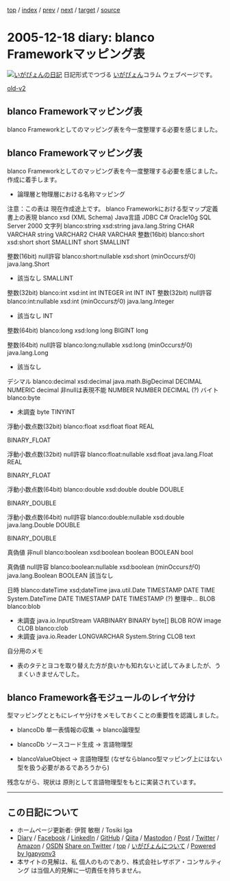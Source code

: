 [top](../index.html) 
 / [index](index.html) 
 / [prev](ig051216.html) 
 / [next](ig051220.html) 
 / [target](https://www.igapyon.jp/igapyon/diary/2005/ig051218.html) 
 / [source](https://github.com/igapyon/diary/blob/master/2005/ig051218.src.md) 

2005-12-18 diary: blanco Frameworkマッピング表
=====================================================================================================
[![いがぴょんの日記](https://www.igapyon.jp/igapyon/diary/images/iga200306s.jpg "いがぴょん")](https://www.igapyon.jp/igapyon/diary/memo/memoigapyon.html) 日記形式でつづる [いがぴょん](https://www.igapyon.jp/igapyon/diary/memo/memoigapyon.html)コラム ウェブページです。

[old-v2](ig051218-orig.html)

## blanco Frameworkマッピング表

blanco Frameworkとしてのマッピング表を今一度整理する必要を感じました。


## blanco Frameworkマッピング表

blanco Frameworkとしてのマッピング表を今一度整理する必要を感じました。作成に着手します。

* 論理層と物理層における名称マッピング
  

注意：この表は 現在作成途上です。
blanco Frameworkにおける型マップ定義書上の表現
blanco
xsd (XML Schema)
Java言語
JDBC
C#
Oracle10g
SQL Server 2000
文字列
blanco:string
xsd:string
java.lang.String
CHAR
      VARCHAR
string
VARCHAR2
      CHAR
VARCHAR
整数(16bit)
blanco:short
xsd:short
short
SMALLINT
short
SMALLINT

整数(16bit) null許容
blanco:short:nullable
xsd:short
      (minOccursが0)
java.lang.Short

- 該当なし
SMALLINT

整数(32bit)
blanco:int
xsd:int
int
INTEGER
int
INT
INT
整数(32bit) null許容
blanco:int:nullable
xsd:int
      (minOccursが0)
java.lang.Integer

- 該当なし
INT

整数(64bit)
blanco:long
xsd:long
long
BIGINT
long


整数(64bit) null許容
blanco:long:nullable
xsd:long
      (minOccursが0)
java.lang.Long

- 該当なし


デシマル
blanco:decimal
xsd:decimal
java.math.BigDecimal
DECIMAL
      NUMERIC
decimal
      非nullは表現不能
NUMBER
NUMBER
      DECIMAL (?)
バイト
blanco:byte
- 未調査
byte
TINYINT



浮動小数点数(32bit)
blanco:float
xsd:float
float
REAL

BINARY_FLOAT

浮動小数点数(32bit) null許容
blanco:float:nullable
xsd:float
java.lang.Float
REAL

BINARY_FLOAT

浮動小数点数(64bit)
blanco:double
xsd:double
double
DOUBLE

BINARY_DOUBLE

浮動小数点数(64bit) null許容
blanco:double:nullable
xsd:double
java.lang.Double
DOUBLE

BINARY_DOUBLE

真偽値 非null
blanco:boolean
xsd:boolean
boolean
BOOLEAN
bool


真偽値 null許容
blanco:boolean:nullable
xsd:boolean
      (minOccursが0)
java.lang.Boolean
BOOLEAN
該当なし


日時
blanco:dateTime
xsd;dateTime
java.util.Date
TIMESTAMP
      DATE
      TIME
System.DateTime
DATE
      TIMESTAMP
DATE
      TIMESTAMP (?)
      整理中…
BLOB
blanco:blob
- 未調査
java.io.InputStream
VARBINARY
      BINARY
byte[]
BLOB
      ROW
image
CLOB
blanco:clob
- 未調査
java.io.Reader
LONGVARCHAR
System.String
CLOB
text

自分用のメモ

* 表のタテとヨコを取り替えた方が良いかも知れないと試してみましたが、うまくいきませんでした。

## blanco Framework各モジュールのレイヤ分け

型マッピングとともにレイヤ分けをメモしておくことの重要性を認識しました。

* blancoDb 単一表情報の収集 → blanco論理型
  
* blancoDb ソースコード生成 → 言語物理型
  
* blancoValueObject → 言語物理型 (なぜならblanco型マッピング上にはない型を扱う必要があるであろうから)

残念ながら、現状は 原則として言語物理型をもとに実装されています。


----------------------------------------------------------------------------------------------------

## この日記について

* ホームページ更新者: 伊賀 敏樹 / Tosiki Iga
* [Diary](https://www.igapyon.jp/igapyon/diary/) / [Facebook](https://www.facebook.com/igapyon) / [LinkedIn](https://www.linkedin.com/in/toshikiiga) / [GitHub](https://github.com/igapyon) / [Qiita](https://qiita.com/igapyon) / [Mastodon](https://social.vivaldi.net/@igapyon) / [Post](https://post.news/igapyon) / [Twitter](https://twitter.com/ToshikiIga) / [Amazon](https://www.amazon.co.jp/%E4%BC%8A%E8%B3%80-%E6%95%8F%E6%A8%B9/e/B004LTQWCQ) / [OSDN](https://ja.osdn.net/users/iga/)
[Share on Twitter](https://twitter.com/intent/tweet?hashtags=igapyon%2Cdiary%2C%E3%81%84%E3%81%8C%E3%81%B4%E3%82%87%E3%82%93&text=blanco+Framework%E3%83%9E%E3%83%83%E3%83%94%E3%83%B3%E3%82%B0%E8%A1%A8&url=https%3A%2F%2Fwww.igapyon.jp%2Figapyon%2Fdiary%2F2005%2Fig051218.html) / [top](../index.html) / [いがぴょんについて](https://www.igapyon.jp/igapyon/diary/memo/memoigapyon.html) / [Powered by Igapyonv3](https://github.com/igapyon/igapyonv3)
* 本サイトの見解は、私 個人のものであり、株式会社レザボア・コンサルティング は当個人的見解に一切責任を持ちません。 
